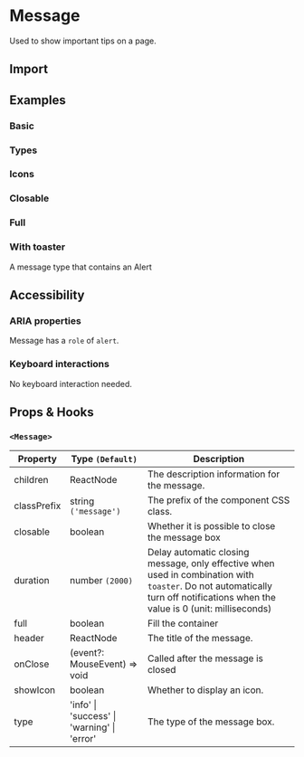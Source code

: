 # Message

Used to show important tips on a page.

## Import

<!--{include:<import-guide>}-->

## Examples

### Basic

<!--{include:`basic.md`}-->

### Types

<!--{include:`types.md`}-->

### Icons

<!--{include:`icons.md`}-->

### Closable

<!--{include:`close.md`}-->

### Full

<!--{include:`full.md`}-->

### With toaster

A message type that contains an Alert

<!--{include:`with-toaster.md`}-->

## Accessibility

### ARIA properties

Message has a `role` of `alert`.

### Keyboard interactions

No keyboard interaction needed.

## Props & Hooks

### `<Message>`

| Property    | Type `(Default)`                                        | Description                                                                                                                                                                   |
| ----------- | ------------------------------------------------------- | ----------------------------------------------------------------------------------------------------------------------------------------------------------------------------- |
| children    | ReactNode                                               | The description information for the message.                                                                                                                                  |
| classPrefix | string `('message')`                                    | The prefix of the component CSS class.                                                                                                                                        |
| closable    | boolean                                                 | Whether it is possible to close the message box                                                                                                                               |
| duration    | number `(2000)`                                         | Delay automatic closing message, only effective when used in combination with `toaster`. Do not automatically turn off notifications when the value is 0 (unit: milliseconds) |
| full        | boolean                                                 | Fill the container                                                                                                                                                            |
| header      | ReactNode                                               | The title of the message.                                                                                                                                                     |
| onClose     | (event?: MouseEvent) => void                            | Called after the message is closed                                                                                                                                            |
| showIcon    | boolean                                                 | Whether to display an icon.                                                                                                                                                   |
| type        | 'info' &#124; 'success' &#124; 'warning' &#124; 'error' | The type of the message box.                                                                                                                                                  |

<!--{include:(components/notification/en-US/toaster.md)}-->
